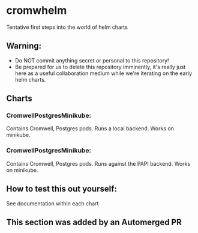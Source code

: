 # cromwhelm
Tentative first steps into the world of helm charts

## Warning:

- Do NOT commit anything secret or personal to this repository!
- Be prepared for us to delete this repository imminently, it's really just here as a useful collaboration medium 
while we're iterating on the early helm charts.

## Charts

### CromwellPostgresMinikube:
Contains Cromwell, Postgres pods. Runs a local backend. Works on minikube. 

### CromwellPostgresMinikube:
Contains Cromwell, Postgres pods. Runs against the PAPI backend. Works on minikube.

## How to test this out yourself:

See documentation within each chart

## This section was added by an Automerged PR
